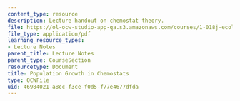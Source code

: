 ```yaml
---
content_type: resource
description: Lecture handout on chemostat theory.
file: https://ol-ocw-studio-app-qa.s3.amazonaws.com/courses/1-018j-ecology-i-the-earth-system-fall-2009/46984021a8ccf3cef0d5f77e4677dfda_MIT1_018JF09_Lec14_chemo.pdf
file_type: application/pdf
learning_resource_types:
- Lecture Notes
parent_title: Lecture Notes
parent_type: CourseSection
resourcetype: Document
title: Population Growth in Chemostats
type: OCWFile
uid: 46984021-a8cc-f3ce-f0d5-f77e4677dfda
---
```

